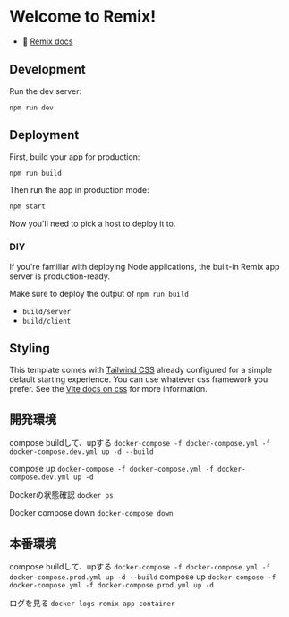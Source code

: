 # Welcome to Remix!

- 📖 [Remix docs](https://remix.run/docs)

## Development

Run the dev server:

```shellscript
npm run dev
```

## Deployment

First, build your app for production:

```sh
npm run build
```

Then run the app in production mode:

```sh
npm start
```

Now you'll need to pick a host to deploy it to.

### DIY

If you're familiar with deploying Node applications, the built-in Remix app server is production-ready.

Make sure to deploy the output of `npm run build`

- `build/server`
- `build/client`

## Styling

This template comes with [Tailwind CSS](https://tailwindcss.com/) already configured for a simple default starting experience. You can use whatever css framework you prefer. See the [Vite docs on css](https://vitejs.dev/guide/features.html#css) for more information.

## 開発環境
compose buildして、upする
`docker-compose -f docker-compose.yml -f docker-compose.dev.yml up -d --build`

compose up
`docker-compose -f docker-compose.yml -f docker-compose.dev.yml up -d`

Dockerの状態確認
`docker ps`

Docker compose down
`docker-compose down`

## 本番環境
compose buildして、upする
`docker-compose -f docker-compose.yml -f docker-compose.prod.yml up -d --build`
compose up
`docker-compose -f docker-compose.yml -f docker-compose.prod.yml up -d`

ログを見る
`docker logs remix-app-container`
